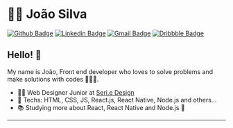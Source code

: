 # :man_technologist: João Silva

[![Github Badge](https://img.shields.io/badge/-Github-000?style=flat-square&logo=Github&logoColor=white&link=https://github.com/JVictor07)](https://github.com/JVictor07)
[![Linkedin Badge](https://img.shields.io/badge/-LinkedIn-blue?style=flat-square&logo=Linkedin&logoColor=white&link=https://www.linkedin.com/in/jv-silva/)](https://www.linkedin.com/in/jv-silva/)
[![Gmail Badge](https://img.shields.io/badge/-Gmail-c14438?style=flat-square&logo=Gmail&logoColor=white&link=mailto:joaovictorms07@gmail.com)](mailto:joaovictorms07@gmail.com)
[![Dribbble Badge](https://img.shields.io/badge/-Dribbble-%23EA4C89?style=flat-square&logo=Dribbble&logoColor=white&link=https://dribbble.com/Jvictor07)](https://dribbble.com/Jvictor07)


## Hello! 👋

My name is João, Front end developer who loves to solve problems and make solutions with codes 👨🏻‍💻.

- :office_worker: Web Designer Junior at <a href="https://seriedesign.com.br/" target="_blank">Seri.e Design</a>
- 🔧 Techs: HTML, CSS, JS, React.js, React Native, Node.js and others...
- :books: Studying more about React, React Native and Node.js :blue_heart:

---

